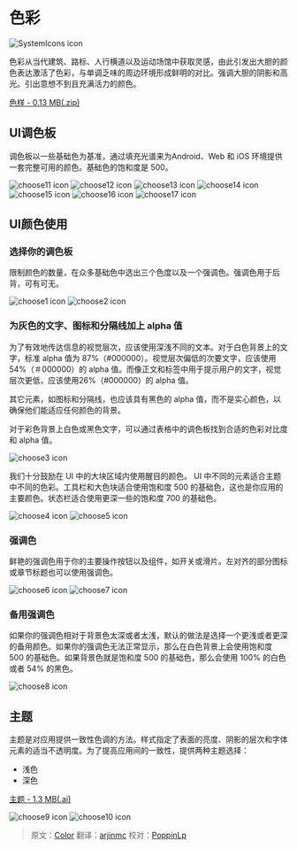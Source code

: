 # 色彩

![SystemIcons icon](../images/style-color-colorstory-01_large_xhdpi.png)

色彩从当代建筑、路标、人行横道以及运动场馆中获取灵感，由此引发出大胆的颜色表达激活了色彩，与单调乏味的周边环境形成鲜明的对比。强调大胆的阴影和高光。引出意想不到且充满活力的颜色。

[色样 - 0.13 MB(.zip)](http://materialdesign.eoemobile.com/color_swatches.zip)

## UI调色板

调色板以一些基础色为基准，通过填充光谱来为Android、Web 和 iOS 环境提供一套完整可用的颜色。基础色的饱和度是 500。

![choose11 icon](../images/style-color-palette-1.png)
![choose12 icon](../images/style-color-palette-2.png)
![choose13 icon](../images/style-color-palette-3.png)
![choose14 icon](../images/style-color-palette-4.png)
![choose15 icon](../images/style-color-palette-5.png)
![choose16 icon](../images/style-color-palette-6.png)
![choose17 icon](../images/style-color-palette-7.png)

## UI颜色使用

### 选择你的调色板

限制颜色的数量，在众多基础色中选出三个色度以及一个强调色。强调色用于后背，可有可无。

![choose1 icon](../images/style-color-colorapplication-color_application-01a_large_mdpi.png)
![choose2 icon](../images/style-color-colorapplication-color_application-01b_large_mdpi.png)

### 为灰色的文字、图标和分隔线加上 alpha 值

为了有效地传达信息的视觉层次，应该使用深浅不同的文本。对于白色背景上的文字，标准 alpha 值为 87%（#000000）。视觉层次偏低的次要文字，应该使用 54%（＃000000）的 alpha 值。而像正文和标签中用于提示用户的文字，视觉层次更低，应该使用26%（#000000）的 alpha 值。

其它元素，如图标和分隔线，也应该具有黑色的 alpha 值，而不是实心颜色，以确保他们能适应任何颜色的背景。

对于彩色背景上白色或黑色文字，可以通过表格中的调色板找到合适的色彩对比度和 alpha 值。

![choose3 icon](../images/style-color-colorapplication-color_application-01b_large_mdpi.png)

我们十分鼓励在 UI 中的大块区域内使用醒目的颜色。 UI 中不同的元素适合主题中不同的色彩。工具栏和大色块适合使用饱和度 500 的基础色，这也是你应用的主要颜色。状态栏适合使用更深一些的饱和度 700 的基础色。

![choose4 icon](../images/style-color-colorapplication-color_application-03_large_mdpi.png)
![choose5 icon](../images/style-color-colorapplication-color_application-04_large_mdpi.png)

### 强调色

鲜艳的强调色用于你的主要操作按钮以及组件，如开关或滑片。左对齐的部分图标或章节标题也可以使用强调色。

![choose6 icon](../images/style-color-colorapplication-color_application-05_large_mdpi.png)
![choose7 icon](../images/style-color-colorapplication-color_application-08_large_mdpi.png)

### 备用强调色

如果你的强调色相对于背景色太深或者太浅，默认的做法是选择一个更浅或者更深的备用颜色。如果你的强调色无法正常显示，那么在白色背景上会使用饱和度 500 的基础色。如果背景色就是饱和度 500 的基础色，那么会使用 100% 的白色或者 54% 的黑色。

![choose8 icon](../images/style-color-colorapplication-color_application-04_large_mdpi.png)

## 主题

主题是对应用提供一致性色调的方法。样式指定了表面的亮度、阴影的层次和字体元素的适当不透明度。为了提高应用间的一致性，提供两种主题选择：

- 浅色
- 深色

[主题 - 1.3 MB(.ai)](http://materialdesign.eoemobile.com/stickersheet_uielements.ai)

![choose9 icon](../images/Style-Color-Themes-theme-01_large_mdpi.png)
![choose10 icon](../images/Style-Color-Themes-theme-02_large_mdpi.png)

> 原文：[Color](http://www.google.com/design/spec/style/color.html)  翻译：[arjinmc](https://github.com/arjinmc)  校对：[PoppinLp](https://github.com/poppinlp)
